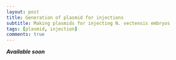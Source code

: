```yaml
---
layout: post
title: Generation of plasmid for injections
subtitle: Making plasmids for injecting N. vectensis embryos
tags: [plasmid, injection]
comments: true
---
```


**_Available soon_**
